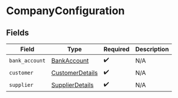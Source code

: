 # CompanyConfiguration


## Fields

| Field                                                     | Type                                                      | Required                                                  | Description                                               |
| --------------------------------------------------------- | --------------------------------------------------------- | --------------------------------------------------------- | --------------------------------------------------------- |
| `bank_account`                                            | [BankAccount](../../models/shared/bankaccount.md)         | :heavy_check_mark:                                        | N/A                                                       |
| `customer`                                                | [CustomerDetails](../../models/shared/customerdetails.md) | :heavy_check_mark:                                        | N/A                                                       |
| `supplier`                                                | [SupplierDetails](../../models/shared/supplierdetails.md) | :heavy_check_mark:                                        | N/A                                                       |